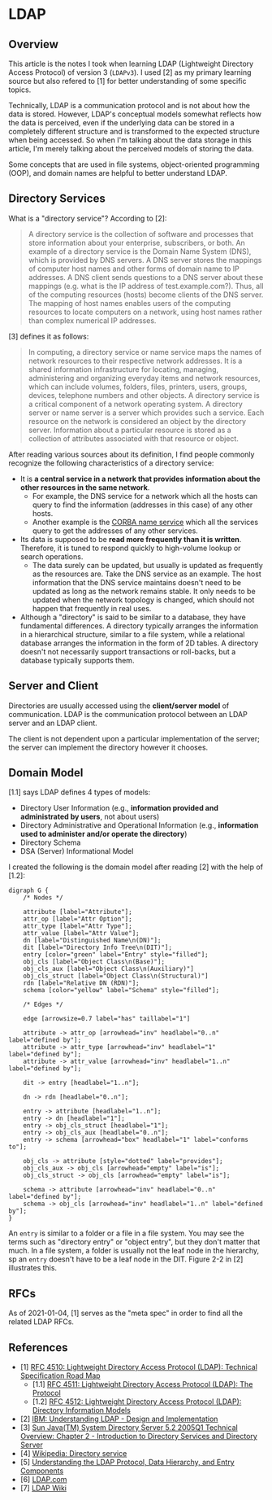 # LDAP

## Overview

This article is the notes I took when learning LDAP (Lightweight Directory Access Protocol) of version 3 (`LDAPv3`). I used [2] as my primary learning source but also refered to [1] for better understanding of some specific topics.

Technically, LDAP is a communication protocol and is not about how the data is stored. However, LDAP's conceptual models somewhat reflects how the data is perceived, even if the underlying data can be stored in a completely different structure and is transformed to the expected structure when being accessed. So when I'm talking about the data storage in this article, I'm merely talking about the perceived models of storing the data.

Some concepts that are used in file systems, object-oriented programming (OOP), and domain names are helpful to better understand LDAP.

## Directory Services

What is a "directory service"? According to [2]:

> A directory service is the collection of software and processes that store information about your enterprise, subscribers, or both. An example of a directory service is the Domain Name System (DNS), which is provided by DNS servers. A DNS server stores the mappings of computer host names and other forms of domain name to IP addresses. A DNS client sends questions to a DNS server about these mappings (e.g. what is the IP address of test.example.com?). Thus, all of the computing resources (hosts) become clients of the DNS server. The mapping of host names enables users of the computing resources to locate computers on a network, using host names rather than complex numerical IP addresses.

[3] defines it as follows:

> In computing, a directory service or name service maps the names of network resources to their respective network addresses. It is a shared information infrastructure for locating, managing, administering and organizing everyday items and network resources, which can include volumes, folders, files, printers, users, groups, devices, telephone numbers and other objects. A directory service is a critical component of a network operating system. A directory server or name server is a server which provides such a service. Each resource on the network is considered an object by the directory server. Information about a particular resource is stored as a collection of attributes associated with that resource or object.

After reading various sources about its definition, I find people commonly recognize the following characteristics of a directory service:
- It is **a central service in a network that provides information about the other resources in the same network**.
  - For example, the DNS service for a network which all the hosts can query to find the information (addresses in this case) of any other hosts. 
  - Another example is the [CORBA name service](https://docs.oracle.com/cd/E13211_01/wle/naming/over.htm) which all the services query to get the addresses of any other services.
- Its data is supposed to be **read more frequently than it is written**. Therefore, it is tuned to respond quickly to high-volume lookup or search operations.
  - The data surely can be updated, but usually is updated as frequently as the resources are. Take the DNS service as an example. The host information that the DNS service maintains doesn't need to be updated as long as the network remains stable. It only needs to be updated when the network topology is changed, which should not happen that frequently in real uses.
- Although a "directory" is said to be similar to a database, they have fundamental differences. A directory typically arranges the information in a hierarchical structure, similar to a file system, while a relational database arranges the information in the form of 2D tables. A directory doesn't not necessarily support transactions or roll-backs, but a database typically supports them.

## Server and Client

Directories are usually accessed using the **client/server model** of communication. LDAP is the communication protocol between an LDAP server and an LDAP client.

The client is not dependent upon a particular implementation of the server; the server can implement the directory however it chooses.

## Domain Model

[1.1] says LDAP defines 4 types of models:
- Directory User Information (e.g., **information provided and administrated by users**, not about users)
- Directory Administrative and Operational Information (e.g., **information used to administer and/or operate the directory**)
- Directory Schema
- DSA (Server) Informational Model

I created the following is the domain model after reading [2] with the help of [1.2]:

```graphviz
digraph G {
    /* Nodes */

    attribute [label="Attribute"];
    attr_op [label="Attr Option"];
    attr_type [label="Attr Type"];
    attr_value [label="Attr Value"];
    dn [label="Distinguished Name\n(DN)"];
    dit [label="Directory Info Tree\n(DIT)"];
    entry [color="green" label="Entry" style="filled"];
    obj_cls [label="Object Class\n(Base)"];
    obj_cls_aux [label="Object Class\n(Auxiliary)"]
    obj_cls_struct [label="Object Class\n(Structural)"]
    rdn [label="Relative DN (RDN)"];
    schema [color="yellow" label="Schema" style="filled"];

    /* Edges */

    edge [arrowsize=0.7 label="has" taillabel="1"]

    attribute -> attr_op [arrowhead="inv" headlabel="0..n" label="defined by"];
    attribute -> attr_type [arrowhead="inv" headlabel="1" label="defined by"];
    attribute -> attr_value [arrowhead="inv" headlabel="1..n" label="defined by"];

    dit -> entry [headlabel="1..n"];

    dn -> rdn [headlabel="0..n"];

    entry -> attribute [headlabel="1..n"];
    entry -> dn [headlabel="1"];
    entry -> obj_cls_struct [headlabel="1"];
    entry -> obj_cls_aux [headlabel="0..n"];
    entry -> schema [arrowhead="box" headlabel="1" label="conforms to"];

    obj_cls -> attribute [style="dotted" label="provides"];
    obj_cls_aux -> obj_cls [arrowhead="empty" label="is"];
    obj_cls_struct -> obj_cls [arrowhead="empty" label="is"];

    schema -> attribute [arrowhead="inv" headlabel="0..n" label="defined by"];
    schema -> obj_cls [arrowhead="inv" headlabel="1..n" label="defined by"];
}
```

An `entry` is similar to a folder or a file in a file system. You may see the terms such as "directory entry" or "object entry", but they don't matter that much. In a file system, a folder is usually not the leaf node in the hierarchy, sp an `entry` doesn't have to be a leaf node in the DIT. Figure 2-2 in [2] illustrates this.

## RFCs

As of 2021-01-04, [1] serves as the "meta spec" in order to find all the related LDAP RFCs.

## References

- [1] [RFC 4510: Lightweight Directory Access Protocol (LDAP): Technical Specification Road Map](https://tools.ietf.org/html/rfc4510)
  - [1.1] [RFC 4511: Lightweight Directory Access Protocol (LDAP): The Protocol](https://tools.ietf.org/html/rfc4511)
  - [1.2] [RFC 4512: Lightweight Directory Access Protocol (LDAP): Directory Information Models](https://tools.ietf.org/html/rfc4512)
- [2] [IBM: Understanding LDAP - Design and Implementation](http://www.redbooks.ibm.com/abstracts/sg244986.html)
- [3] [Sun Java(TM) System Directory Server 5.2 2005Q1 Technical Overview: Chapter 2 - Introduction to Directory Services and Directory Server](https://docs.oracle.com/cd/E19901-01/817-7619/intro.html)
- [4] [Wikipedia: Directory service](https://en.wikipedia.org/wiki/Directory_service)
- [5] [Understanding the LDAP Protocol, Data Hierarchy, and Entry Components](https://www.digitalocean.com/community/tutorials/understanding-the-ldap-protocol-data-hierarchy-and-entry-components)
- [6] [LDAP.com](https://ldap.com/)
- [7] [LDAP Wiki](https://ldapwiki.com/wiki/Main)
